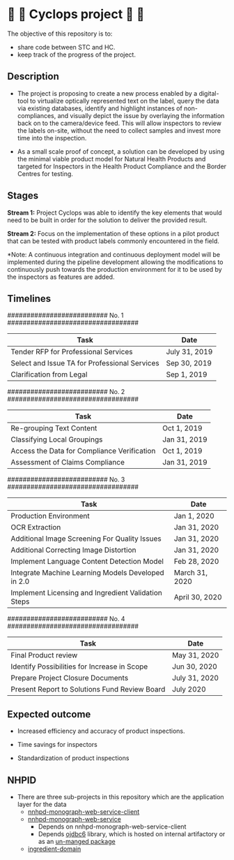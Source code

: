 # :maple_leaf: :eyes: Cyclops project  :eyes: :maple_leaf:

The objective of this repository is to:
- share code between STC and HC.
- keep track of the progress of the project.

## Description 

- The project is proposing to create a new process enabled by a digital-tool to virtualize optically represented text on the label, query the data via existing databases, identify and highlight instances of non-compliances, and visually depict the issue by overlaying the information back on to the camera/device feed. This will allow inspectors to review the labels on-site, without the need to collect samples and invest more time into the inspection. 

- As a small scale proof of concept, a solution can be developed by using the minimal viable product model for Natural Health Products and targeted for Inspectors in the Health Product Compliance and the Border Centres for testing. 

## Stages

**Stream 1:** Project Cyclops was able to identify the key elements that would need to be built in order for the solution to deliver the provided result. 

**Stream 2:** Focus on the implementation of these options in a pilot product that can be tested with product labels commonly encountered in the field. 

*Note: A continuous integration and continuous deployment model will be implemented during the pipeline development allowing the modifications to continuously push towards the production environment for it to be used by the inspectors as features are added.

## Timelines

########################## No. 1 ################################## 

| Task | Date |
| --- | --- |
| Tender RFP for Professional Services  | July 31, 2019 |
| Select and Issue TA for Professional Services | Sep 30, 2019 |
| Clarification from Legal  | Sep 1, 2019 |




########################## No. 2 ################################## 

| Task | Date |
| --- | --- |
| Re-grouping Text Content |                              Oct 1, 2019|
| Classifying Local Groupings                          | Jan 31, 2019|
| Access the Data for Compliance Verification          | Oct 1, 2019|
| Assessment of Claims Compliance                      | Jan 31, 2019|


########################## No. 3 ################################## 

| Task | Date |
| --- | --- |
| Production Environment                               | Jan 1, 2020 |
| OCR Extraction                                       | Jan 31, 2020 |
| Additional Image Screening For Quality Issues        | Jan 31, 2020 |
| Additional Correcting Image Distortion               | Jan 31, 2020 |
| Implement Language Content Detection Model           | Feb 28, 2020 |
| Integrate Machine Learning Models Developed in 2.0   | March 31, 2020 | 
| Implement Licensing and Ingredient Validation Steps  | April 30, 2020 |


########################## No. 4 ################################## 

| Task | Date |
| --- | --- |
| Final Product review |                                 May 31, 2020 |
| Identify Possibilities for Increase in Scope |         Jun 30, 2020 |
| Prepare Project Closure Documents |                    July 31, 2020 |
| Present Report to Solutions Fund Review Board |        July 2020 |



## Expected outcome

- Increased efficiency and accuracy of product inspections. 

- Time savings for inspectors

- Standardization of product inspections 

## NHPID

- There are three sub-projects in this repository which are the application layer for the data
  - [nnhpd-monograph-web-service-client](./nnhpd-monograph-web-service-client)
  - [nnhpd-monograph-web-service](./nnhpd-monograph-web-service)
    - Depends on nnhpd-monograph-web-service-client
    - Depends [ojdbc6](https://nhpid-dv-wb-01.canadacentral.cloudapp.azure.com/artifactory/hc-sc/ojdbc6/ojdbc6/6.0.0/) library, which is hosted on internal artifactory or as an [un-manged package](https://nhpid-dv-wb-01.canadacentral.cloudapp.azure.com/artifactory/hc-sc/ojdbc6/ojdbc6/6.0.0/)
  - [ingredient-domain](./ingredient-domain)
